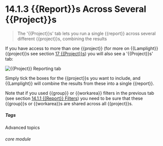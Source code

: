# 14.1.3  <i class="fa fa-chart-line"></i> {{Report}}s Across Several {{Project}}s

> The '{{Project}}s' tab lets you run a single {{report}} across several different {{project}}s, combining the results



If you have access to more than one {{project}} (for more on {{Lamplight}} {{project}}s see section [17  {{Project}}s](/help/index/p/17)) you will also see a '{{Project}}s' tab:

![{{Project}} Reporting tab](128a.png)

Simply tick the boxes for the {{project}}s you want to include, and {{Lamplight}} will combine the results from these into a single {{report}}.

Note that if you used {{group}} or {{workarea}} filters in the previous tab (see section [14.1.1  {{Report}} Filters](/help/index/p/14.1.1)) you need to be sure that these {{group}}s or {{workarea}}s are shared across all {{project}}s. 


##### Tags
Advanced topics

###### core module


